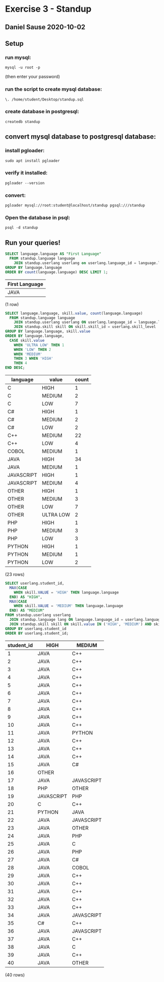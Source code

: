 # Exercise 3 - Standup
## Daniel Sause 2020-10-02

## Setup

### run mysql:

```
mysql -u root -p 
```

(then enter your password)

### run the script to create mysql database:

```
\. /home/student/Desktop/standup.sql
```

### create database in postgresql:

```
createdb standup
```

## convert mysql database to postgresql database:

### install pgloader:

```
sudo apt install pgloader
```

### verify it installed:

```
pgloader --version
```

### convert:

```
pgloader mysql://root:student@localhost/standup pgsql:///standup
```

### Open the database in psql:

```
psql -d standup
```

## Run your queries!

```sql
SELECT language.language AS "First Language" 
  FROM standup.language language 
    JOIN standup.userlang userlang on userlang.language_id = language.language_id 
GROUP BY language.language 
ORDER BY count(language.language) DESC LIMIT 1;
```

| First Language |
|----------------|
| JAVA |

(1 row)

```sql
SELECT language.language, skill.value, count(language.language) 
  FROM standup.language language 
    JOIN standup.userlang userlang ON userlang.language_id = language.language_id 
    JOIN standup.skill skill ON skill.skill_id = userlang.skill_level 
GROUP BY language.language, skill.value 
ORDER BY language.language, 
  CASE skill.value 
    WHEN 'ULTRA LOW' THEN 1 
    WHEN 'LOW' THEN 2 
    WHEN 'MEDIUM' 
    THEN 3 WHEN 'HIGH' 
    THEN 4 
END DESC;
```

|  language  |   value   | count |
|------------|-----------|-------|
| C          | HIGH      |     1 |
| C          | MEDIUM    |     2 |
| C          | LOW       |     7 |
| C#         | HIGH      |     1 |
| C#         | MEDIUM    |     2 |
| C#         | LOW       |     2 |
| C++        | MEDIUM    |    22 |
| C++        | LOW       |     4 |
| COBOL      | MEDIUM    |     1 |
| JAVA       | HIGH      |    34 |
| JAVA       | MEDIUM    |     1 |
| JAVASCRIPT | HIGH      |     1 |
| JAVASCRIPT | MEDIUM    |     4 |
| OTHER      | HIGH      |     1 |
| OTHER      | MEDIUM    |     3 |
| OTHER      | LOW       |     7 |
| OTHER      | ULTRA LOW |     2 | 
| PHP        | HIGH      |     1 |
| PHP        | MEDIUM    |     3 |
| PHP        | LOW       |     3 |
| PYTHON     | HIGH      |     1 |
| PYTHON     | MEDIUM    |     1 |
| PYTHON     | LOW       |     2 |
 
(23 rows)

```sql
SELECT userlang.student_id,
  MAX(CASE
    WHEN skill.VALUE = 'HIGH' THEN language.language
  END) AS "HIGH",
  MAX(CASE
    WHEN skill.VALUE = 'MEDIUM' THEN language.language
  END) AS "MEDIUM"
FROM standup.userlang userlang
  JOIN standup.language lang ON language.language_id = userlang.language_id
  JOIN standup.skill skill ON skill.value IN ('HIGH', 'MEDIUM') AND skill.skill_id = userlang.skill_level
GROUP BY userlang.student_id 
ORDER BY userlang.student_id;
```

| student_id |    HIGH    |   MEDIUM   |
|------------|------------|---------|
|          1 | JAVA       | C++ |
|          2 | JAVA       | C++ |
|          3 | JAVA       | C++ |
|          4 | JAVA       | C++ |
|          5 | JAVA       | C++ |
|          6 | JAVA       | C++ |
|          7 | JAVA       | C++ |
|          8 | JAVA       | C++ |
|          9 | JAVA       | C++ |
|         10 | JAVA       | C++ |
|         11 | JAVA       | PYTHON |
|         12 | JAVA       | C++ |
|         13 | JAVA       | C++ |
|         14 | JAVA       | C++ |
|         15 | JAVA       | C# |
|         16 | OTHER      |  |
|         17 | JAVA       | JAVASCRIPT |
|         18 | PHP        | OTHER |
|         19 | JAVASCRIPT | PHP |
|         20 | C          | C++ |
|         21 | PYTHON     | JAVA |
|         22 | JAVA       | JAVASCRIPT |
|         23 | JAVA       | OTHER |
|         24 | JAVA       | PHP |
|         25 | JAVA       | C |
|         26 | JAVA       | PHP |
|         27 | JAVA       | C# |
|         28 | JAVA       | COBOL |
|         29 | JAVA       | C++ |
|         30 | JAVA       | C++ |
|         31 | JAVA       | C++ |
|         32 | JAVA       | C++ |
|         33 | JAVA       | C++ |
|         34 | JAVA       | JAVASCRIPT |
|         35 | C#         | C++ |
|         36 | JAVA       | JAVASCRIPT |
|         37 | JAVA       | C++ |
|         38 | JAVA       | C |
|         39 | JAVA       | C++ |
|         40 | JAVA       | OTHER |

(40 rows) 

